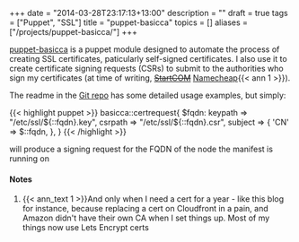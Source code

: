 +++
date = "2014-03-28T23:17:13+13:00"
description = ""
draft = true
tags = ["Puppet", "SSL"]
title = "puppet-basicca"
topics = []
aliases = ["/projects/puppet-basicca/"]
+++

[puppet-basicca](https://github.com/insertjokehere/puppet-basicca) is a puppet module designed to automate the process of creating SSL certificates, paticularly self-signed certificates. I also use it to create certificate signing requests (CSRs) to submit to the authorities who sign my certificates (at time of writing, ~~[StartCOM](http://www.startssl.com/")~~ [Namecheap](https://www.namecheap.com/security/ssl-certificates/domain-validation.aspx){{< ann 1 >}}).

<!--more-->

The readme in the [Git repo](https://github.com/insertjokehere/puppet-basicca/blob/master/readme.md) has some detailed usage examples, but simply:

{{< highlight puppet >}}
basicca::certrequest{ $fqdn:
  keypath => "/etc/ssl/${::fqdn}.key",
  csrpath => "/etc/ssl/${::fqdn}.csr",
  subject => {
    'CN' => $::fqdn,
  },
}
{{< /highlight >}}

will produce a signing request for the FQDN of the node the manifest is running on

#### Notes
1. {{< ann_text 1 >}}And only when I need a cert for a year - like this blog for instance, because replacing a cert on Cloudfront in a pain, and Amazon didn't have their own CA when I set things up. Most of my things now use Lets Encrypt certs
